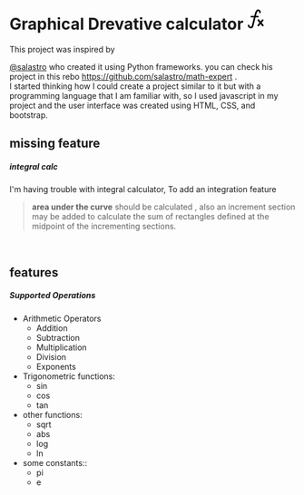 
<h1> Graphical Drevative calculator <img src="imgs/logo.png" style=" width: 30px;"> </h1>
This project was inspired by 

[@salastro](https://github.com/salastro) who created it using Python frameworks. you can check his project in this rebo https://github.com/salastro/math-expert .
<br>
I started thinking how I could create a project similar to it but with a programming language that I am familiar with, so I used javascript in my project and the user interface was created using HTML, CSS, and bootstrap.

<h2> missing feature </h2>
<h5> integral calc </h5>
I'm having trouble with integral calculator, To add an integration feature

 > **area under the curve** should be calculated , also 
 > an increment section may be added to calculate the sum of rectangles defined at the midpoint of the incrementing sections.
<br>
<h2> features </h2>
<h5>  Supported Operations </h5>
<ul>
<li> Arithmetic Operators 
<ul>
	<li>Addition</li>
	<li>Subtraction</li>
	<li>Multiplication</li>
	<li>Division </li>
	<li>Exponents </li>
	</li>
	</ul>
	<li> Trigonometric functions:
		<ul>
			<li>sin</li>
			<li>cos</li>
			<li>tan</li>
		</ul>
		<li> other functions:
		<ul>
				<li>sqrt</li>
			<li>abs</li>
			<li>log</li>
			<li>ln</li>
			</li>
			</ul>
	</li>
    <li>some constants::
		<ul>
			<li>pi</li>
			<li>e</li>
		</ul>
	</li>

</ul>

